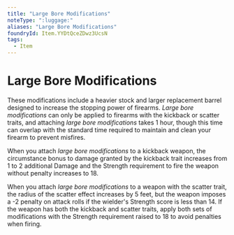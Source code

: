 ```yaml
---
title: "Large Bore Modifications"
noteType: ":luggage:"
aliases: "Large Bore Modifications"
foundryId: Item.YYDtQceZDwz3UcsN
tags:
  - Item
---
```


# Large Bore Modifications

These modifications include a heavier stock and larger replacement barrel designed to increase the stopping power of firearms. _Large bore modifications_ can only be applied to firearms with the kickback or scatter traits, and attaching _large bore modifications_ takes 1 hour, though this time can overlap with the standard time required to maintain and clean your firearm to prevent misfires.

When you attach _large bore modifications_ to a kickback weapon, the circumstance bonus to damage granted by the kickback trait increases from 1 to 2 additional Damage and the Strength requirement to fire the weapon without penalty increases to 18.

When you attach _large bore modifications_ to a weapon with the scatter trait, the radius of the scatter effect increases by 5 feet, but the weapon imposes a -2 penalty on attack rolls if the wielder's Strength score is less than 14. If the weapon has both the kickback and scatter traits, apply both sets of modifications with the Strength requirement raised to 18 to avoid penalties when firing.
